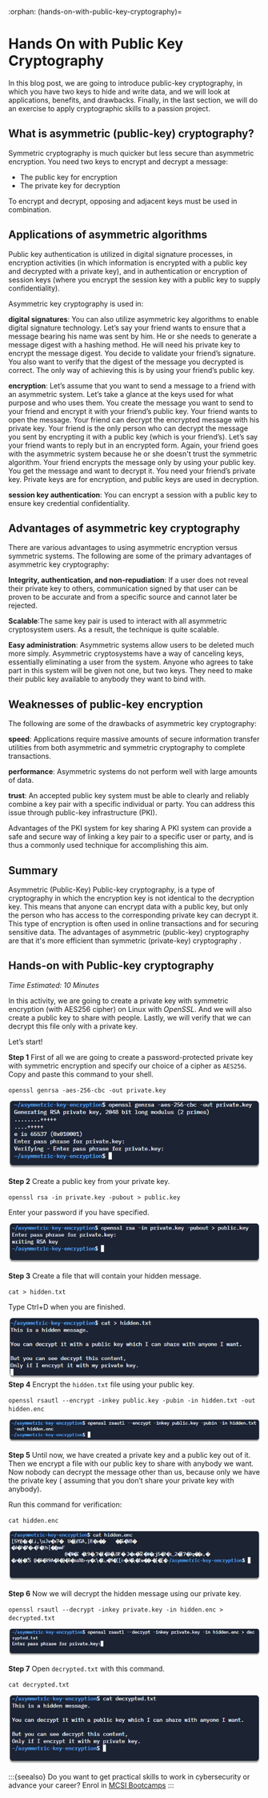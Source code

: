 :orphan:
(hands-on-with-public-key-cryptography)=

# Hands On with Public Key Cryptography

In this blog post, we are going to introduce public-key cryptography, in which you have two keys to hide and write data, and we will look at applications, benefits, and drawbacks. Finally, in the last section, we will do an exercise to apply cryptographic skills to a passion project.

## What is asymmetric (public-key) cryptography?

Symmetric cryptography is much quicker but less secure than asymmetric encryption.
You need two keys to encrypt and decrypt a message:

- The public key for encryption
- The private key for decryption

To encrypt and decrypt, opposing and adjacent keys must be used in combination.

## Applications of asymmetric algorithms

Public key authentication is utilized in digital signature processes, in encryption activities (in which information is encrypted with a public key and decrypted with a private key), and in authentication or encryption of session keys (where you encrypt the session key with a public key to supply confidentiality).

Asymmetric key cryptography is used in:

**digital signatures**: You can also utilize asymmetric key algorithms to enable digital signature technology. Let’s say your friend wants to ensure that a message bearing his name was sent by him. He or she needs to generate a message digest with a hashing method. He will need his private key to encrypt the message digest. You decide to validate your friend’s signature. You also want to verify that the digest of the message you decrypted is correct. The only way of achieving this is by using your friend’s public key.

**encryption**: Let’s assume that you want to send a message to a friend with an asymmetric system. Let’s take a glance at the keys used for what purpose and who uses them.
You create the message you want to send to your friend and encrypt it with your friend’s public key.
Your friend wants to open the message. Your friend can decrypt the encrypted message with his private key. Your friend is the only person who can decrypt the message you sent by encrypting it with a public key (which is your friend’s). Let’s say your friend wants to reply but in an encrypted form. Again, your friend goes with the asymmetric system because he or she doesn't trust the symmetric algorithm. Your friend encrypts the message only by using your public key. You get the message and want to decrypt it. You need your friend’s private key. Private keys are for encryption, and public keys are used in decryption.

**session key authentication**: You can encrypt a session with a public key to ensure key credential confidentiality.

## Advantages of asymmetric key cryptography

There are various advantages to using asymmetric encryption versus symmetric systems.
The following are some of the primary advantages of asymmetric key cryptography:

**Integrity, authentication, and non-repudiation**: If a user does not reveal their private key to others, communication signed by that user can be proven to be accurate and from a specific source and cannot later be rejected.

**Scalable**:The same key pair is used to interact with all asymmetric cryptosystem users. As a result, the technique is quite scalable.

**Easy administration**: Asymmetric systems allow users to be deleted much more simply. Asymmetric cryptosystems have a way of canceling keys, essentially eliminating a user from the system.
Anyone who agrees to take part in this system will be given not one, but two keys. They need to make their public key available to anybody they want to bind with.

## Weaknesses of public-key encryption

The following are some of the drawbacks of asymmetric key cryptography:

**speed**: Applications require massive amounts of secure information transfer utilities from both asymmetric and symmetric cryptography to complete transactions.

**performance**: Asymmetric systems do not perform well with large amounts of data.

**trust**: An accepted public key system must be able to clearly and reliably combine a key pair with a specific individual or party. You can address this issue through public-key infrastructure (PKI).

Advantages of the PKI system for key sharing
A PKI system can provide a safe and secure way of linking a key pair to a specific user or party, and is thus a commonly used technique for accomplishing this aim.

## Summary

Asymmetric (Public-Key) Public-key cryptography, is a type of cryptography in which the encryption key is not identical to the decryption key. This means that anyone can encrypt data with a public key, but only the person who has access to the corresponding private key can decrypt it. This type of encryption is often used in online transactions and for securing sensitive data.
The advantages of asymmetric (public-key) cryptography are that it's more efficient than symmetric (private-key) cryptography .

## Hands-on with Public-key cryptography

_Time Estimated: 10 Minutes_

In this activity, we are going to create a private key with symmetric encryption (with AES256 cipher) on Linux with _OpenSSL_. And we will also create a public key to share with people. Lastly, we will verify that we can decrypt this file only with a private key.

Let’s start!

**Step 1** First of all we are going to create a password-protected private key with symmetric encryption and specify our choice of a cipher as `AES256`. Copy and paste this command to your shell.

`openssl genrsa -aes-256-cbc -out private.key`

![](images/public-key-cryptography22.png)

**Step 2** Create a public key from your private key.

`openssl rsa -in private.key -pubout > public.key`

Enter your password if you have specified.

![](images/public-key-cryptography23.png)

**Step 3** Create a file that will contain your hidden message.

`cat > hidden.txt`

Type Ctrl+D when you are finished.

![](images/public-key-cryptography26.png)
**Step 4** Encrypt the `hidden.txt` file using your public key.

`openssl rsautl --encrypt -inkey public.key -pubin -in hidden.txt -out hidden.enc`

![](images/public-key-cryptography27.png)

**Step 5** Until now, we have created a private key and a public key out of it. Then we encrypt a file with our public key to share with anybody we want. Now nobody can decrypt the message other than us, because only we have the private key ( assuming that you don’t share your private key with anybody).

Run this command for verification:

`cat hidden.enc`

![](images/public-key-cryptography28.png)

**Step 6** Now we will decrypt the hidden message using our private key.

`openssl rsautl --decrypt -inkey private.key -in hidden.enc > decrypted.txt`

![](images/public-key-cryptography29.png)

**Step 7** Open `decrypted.txt` with this command.

`cat decrypted.txt`

![](images/public-key-cryptography30.png)

:::{seealso}
Do you want to get practical skills to work in cybersecurity or advance your career? Enrol in [MCSI Bootcamps](https://www.mosse-institute.com/bootcamps.html)
:::

